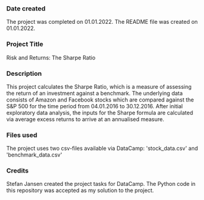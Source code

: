 ### Date created
The project was completed on 01.01.2022.
The README file was created on 01.01.2022.

### Project Title
Risk and Returns: The Sharpe Ratio

### Description
This project calculates the Sharpe Ratio, which is a measure of assessing the
return of an investment against a benchmark. The underlying data consists of
Amazon and Facebook stocks which are compared against the S&P 500 for the time
period from 04.01.2016 to 30.12.2016. After initial exploratory data analysis,
the inputs for the Sharpe formula are calculated via average excess returns
to arrive at an annualised measure.

### Files used
The project uses two csv-files available via DataCamp: 'stock_data.csv' and 'benchmark_data.csv'

### Credits
Stefan Jansen created the project tasks for DataCamp. The Python code in this
repository was accepted as my solution to the project.
